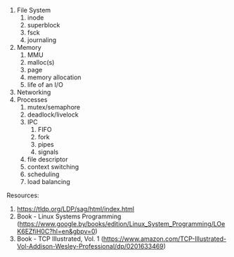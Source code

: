 1. File System
	1. inode
	2. superblock
	3. fsck
	4. journaling
2. Memory
	1. MMU
	2. malloc(s)
	3. page
	4. memory allocation
	5. life of an I/O
3. Networking
4. Processes
	1. mutex/semaphore
	2. deadlock/livelock
	3. IPC
		1. FIFO
		2. fork
		3. pipes
		4. signals
	4. file descriptor
	5. context switching
	6. scheduling
	7. load balancing

Resources:
1. https://tldp.org/LDP/sag/html/index.html
2. Book - Linux Systems Programming (https://www.google.by/books/edition/Linux_System_Programming/LOeK6EZfiH0C?hl=en&gbpv=0)
3. Book - TCP Illustrated, Vol. 1 (https://www.amazon.com/TCP-Illustrated-Vol-Addison-Wesley-Professional/dp/0201633469)